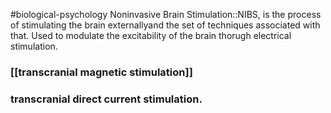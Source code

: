 #biological-psychology 
Noninvasive Brain Stimulation::NIBS, is the process of stimulating the brain externallyand the set of techniques associated with that. Used to modulate the excitability of the brain thorugh electrical stimulation.

### [[transcranial magnetic stimulation]]

### transcranial direct current stimulation.